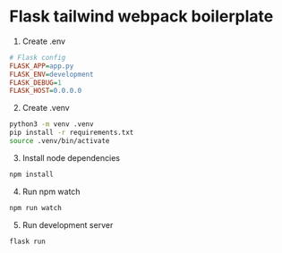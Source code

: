 # Flask tailwind webpack boilerplate

1. Create .env
```ini
# Flask config
FLASK_APP=app.py
FLASK_ENV=development
FLASK_DEBUG=1
FLASK_HOST=0.0.0.0
```

2. Create .venv 
```bash
python3 -m venv .venv
pip install -r requirements.txt
source .venv/bin/activate
```

3. Install node dependencies
```bash
npm install
```
4. Run npm watch
```bash
npm run watch
```

5. Run development server
```bash
flask run
```
